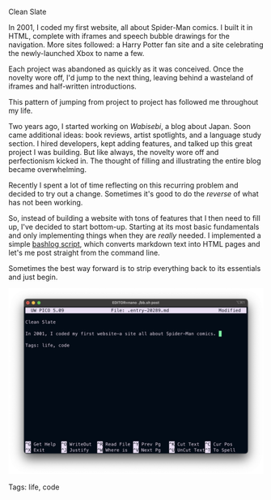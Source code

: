Clean Slate

In 2001, I coded my first website, all about Spider-Man comics. I built it in HTML, complete with iframes and speech bubble drawings for the navigation. More sites followed: a Harry Potter fan site and a site celebrating the newly-launched Xbox to name a few.

Each project was abandoned as quickly as it was conceived. Once the novelty wore off, I'd jump to the next thing, leaving behind a wasteland of iframes and half-written introductions.

This pattern of jumping from project to project has followed me throughout my life.

Two years ago, I started working on *Wabisebi*, a blog about Japan. Soon came additional ideas: book reviews, artist spotlights, and a language study section. I hired developers, kept adding features, and talked up this great project I was building. But like always, the novelty wore off and perfectionism kicked in. The thought of filling and illustrating the entire blog became overwhelming.

Recently I spent a lot of time reflecting on this recurring problem and decided to try out a change. Sometimes it's good to do the *reverse* of what has not been working. 

So, instead of building a website with tons of features that I then need to fill up, I've decided to start bottom-up. Starting at its most basic fundamentals and only implementing things when they are _really_ needed. I implemented a simple [bashlog script](https://github.com/cfenollosa/bashblog), which converts markdown text into HTML pages and let's me post straight from the command line. 

Sometimes the best way forward is to strip everything back to its essentials and just begin. 

![cleanslate](./img/pico-markdown.png)

Tags: life, code
